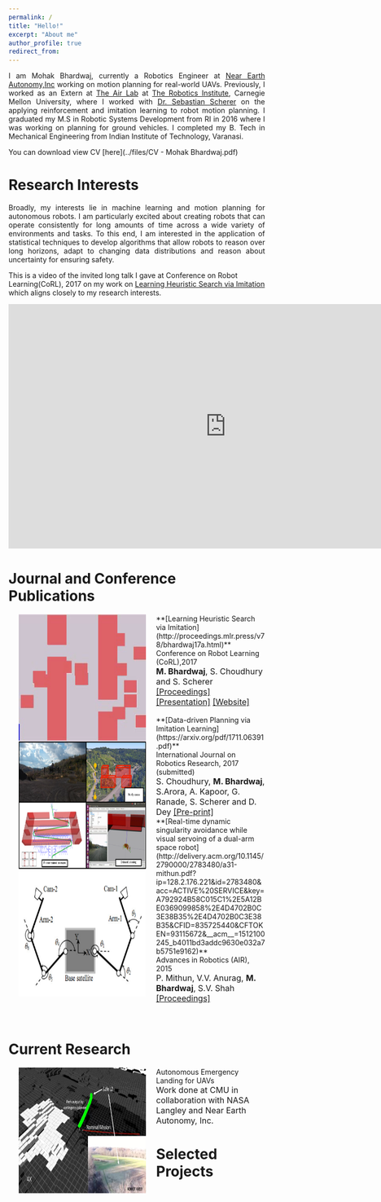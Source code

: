 ```yaml
---
permalink: /
title: "Hello!"
excerpt: "About me"
author_profile: true
redirect_from: 
---
```

<p align="justify"> 
I am Mohak Bhardwaj, currently a Robotics Engineer at <a href="http://www.nearearth.aero/">Near Earth Autonomy,Inc</a> working on  motion planning for real-world UAVs. Previously, I worked as an Extern at <a href="https://www.ri.cmu.edu/robotics-area/air-lab/">The Air Lab</a> at <a href="https://www.ri.cmu.edu/">The Robotics Institute</a>, Carnegie Mellon University, where I worked with <a href="https://www.ri.cmu.edu/ri-faculty/sebastian-scherer/">Dr. Sebastian Scherer</a> on the applying reinforcement and imitation learning to robot motion planning. I graduated my M.S in Robotic Systems Development from RI in 2016 where I was working on planning for ground vehicles. I completed my B. Tech in Mechanical Engineering from Indian Institute of Technology, Varanasi.
</p>
You can download view CV [here](../files/CV - Mohak Bhardwaj.pdf)

Research Interests
======
<p align="justify">
Broadly, my interests lie in machine learning and motion planning for autonomous robots. I am particularly excited about creating robots that can operate consistently for long amounts of time across a wide variety of environments and tasks. To this end, I am interested in the application of statistical techniques to develop algorithms that allow robots to reason over long horizons, adapt to changing data distributions and reason about uncertainty for ensuring safety.</p>     

This is a video of the invited long talk I gave at Conference on Robot Learning(CoRL), 2017 on my work on [Learning Heuristic Search via Imitation](https://mohakbhardwaj.github.io/SaIL/) which aligns closely to my research interests.
<iframe width="854" height="480" src="https://www.youtube.com/embed/OFmWo36N98U" frameborder="0" gesture="media" allow="encrypted-media" allowfullscreen></iframe>
<br>

Journal and Conference Publications
======

<img src="images/gap_world_sail.gif" alt="" width="250" height="250" align="left" hspace="20">
**[Learning Heuristic Search via Imitation](http://proceedings.mlr.press/v78/bhardwaj17a.html)**<br>
Conference on Robot  Learning (CoRL),2017<br>
<font size = "3"> <b>M. Bhardwaj</b>, S. Choudhury and S. Scherer <br> 
<a href="http://proceedings.mlr.press/v78/bhardwaj17a/bhardwaj17a.pdf">[Proceedings]</a> <a href="../files/corl_ppt.pdf">[Presentation]</a> <a href="https://goo.gl/YXkQAC">[Website]</a></font>
 <br>
 <br>

<img src="images/data_driven_planning.png" alt="" width="250" height="250" align="left" hspace="20">
**[Data-driven Planning via Imitation Learning](https://arxiv.org/pdf/1711.06391.pdf)**<br>
International Journal on Robotics Research, 2017 (submitted)<br>
<font size="3">S. Choudhury, <b>M. Bhardwaj</b>, S.Arora, A. Kapoor, G. Ranade, S. Scherer and D. Dey <a href="https://arxiv.org/abs/1711.06391">[Pre-print]</a></font>
<br>

<img src="images/visual_servoing.png" alt="" width="250" height="250" align="left" hspace="20">
**[Real-time dynamic singularity avoidance while visual servoing of a dual-arm space robot](http://delivery.acm.org/10.1145/2790000/2783480/a31-mithun.pdf?ip=128.2.176.221&id=2783480&acc=ACTIVE%20SERVICE&key=A792924B58C015C1%2E5A12BE0369099858%2E4D4702B0C3E38B35%2E4D4702B0C3E38B35&CFID=835725440&CFTOKEN=93115672&__acm__=1512100245_b4011bd3addc9630e032a7b5751e9162)**<br>
Advances in Robotics (AIR), 2015 <br>
<font size="3">P. Mithun, V.V. Anurag, <b>M. Bhardwaj</b>, S.V. Shah<br>
<a href="https://dl.acm.org/citation.cfm?id=2783480">[Proceedings]</a></font> 
<br>
<br>

<br>

Current Research
======
<img src="images/uasc_phase_1.png" alt="" width="250" height="250" align="left" hspace="20">
Autonomous Emergency Landing for UAVs<br>
<font size="3">Work done at CMU in collaboration with NASA Langley and Near Earth Autonomy, Inc.</font>
<br>

Selected Projects
======



